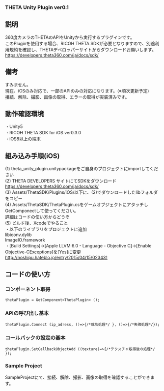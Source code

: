 ### THETA Unity Plugin ver0.1

## 説明
360度カメラのTHETAのAPIをUnityから実行するプラグインです。  
このPluginを使用する場合、RICOH THETA SDKが必要となりますので、別途利用規約を確認し、THETAデベロッパーサイトからダウンロードお願いします。   
https://developers.theta360.com/ja/docs/sdk/  

## 備考
すみません。  
現在、iOSのみ対応で、一部のAPIのみの対応になります。(※順次更新予定)  
接続、解除、撮影、画像の取得、エラーの取得が実装済みです。  

## 動作確認環境
 ・Unity5  
 ・RICOH THETA SDK for iOS ver0.3.0  
 ・iOS8以上の端末  

## 組み込み手順(iOS)
(1) theta_unity_plugin.unitypackageをご自身のプロジェクトにimportしてください  
(2) THETA DEVELOPERS サイトにてSDKをダウンロード  
https://developers.theta360.com/ja/docs/sdk/  
(3) Assets/ThetaSDK/Plugins/iOS/以下に、(2)でダウンロードしたlibフォルダをコピー  
(4) Assets/ThetaSDK/ThetaPlugin.csをゲームオブジェクトにアタッチしGetComponectして使ってください。  
詳細はコードの使い方からどうぞ  
(5) ビルド後、Xcodeでやること  
・以下のライブラリをプロジェクトに追加  
 libiconv.dylib  
 ImageIO.framework  
・[Build Settings]->[Apple LLVM 6.0 - Language - Objective C]->[Enable Objective-CExceptions]を[Yes]に変更  
http://noshipu.hateblo.jp/entry/2015/04/15/023431  

## コードの使い方
### コンポーネント取得
`thetaPlugin = GetComponent<ThetaPlugin> ();`  
### APIの呼び出し基本
`thetaPlugin.Connect (ip_adress, ()=>{/*成功処理*/ }, ()=>{/*失敗処理*/});`  
### コールバックの設定の基本
`thetaPlugin.SetCallbackObjectAdd ((texture)=>{/*テクスチャ取得後の処理*/ });`  

### Sample Project
SampleProjectにて、接続、解除、撮影、画像の取得を確認することができます。
